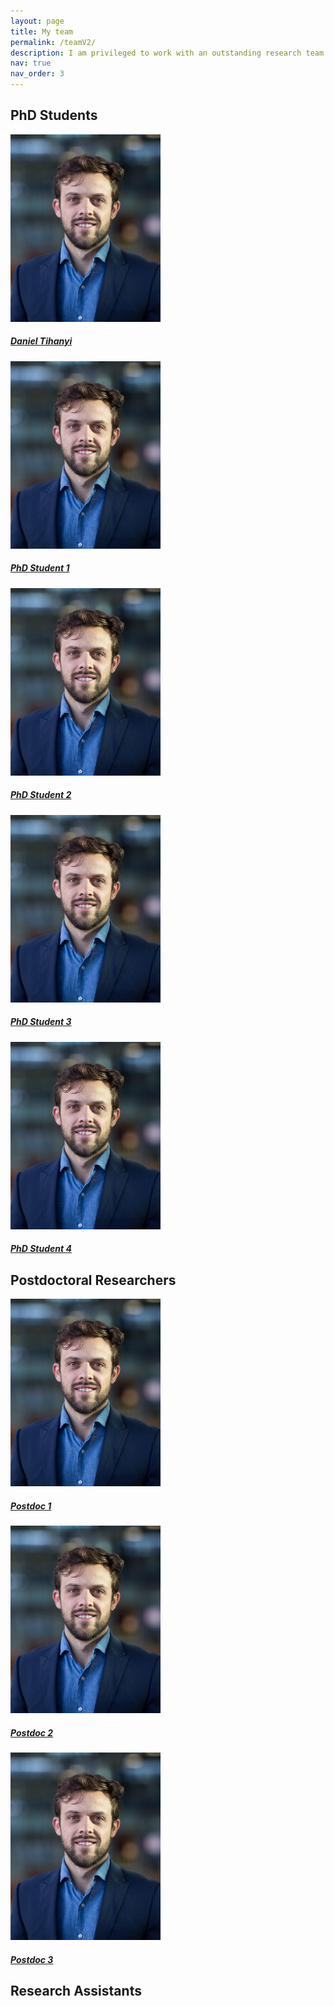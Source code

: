 ```yaml
---
layout: page
title: My team
permalink: /teamV2/
description: I am privileged to work with an outstanding research team! We're rapidly growing in size, with everyone either formally co-advised or integrated through various collaborations.
nav: true
nav_order: 3
---
```


<div class="container">
  <!-- PhD Students -->
  <h2 class="mt-5">PhD Students</h2>
  <div class="row row-cols-1 row-cols-md-3 g-4">
    <div class="col">
      <div class="card h-100 text-center border-0">
        <img src="/assets/img/prof_pic.jpg" class="card-img-top" alt="Daniel Tihanyi" style="object-fit: cover; height: 300px;">
        <div class="card-body">
          <h5 class="card-title"><a href="https://www.kth.se/profile/tihanyi?l=en" target="_blank">Daniel Tihanyi</a></h5>
        </div>
      </div>
    </div>
    <div class="col">
      <div class="card h-100 text-center border-0">
        <img src="/assets/img/prof_pic.jpg" class="card-img-top" alt="PhD Student 1" style="object-fit: cover; height: 300px;">
        <div class="card-body">
          <h5 class="card-title"><a href="#" target="_blank">PhD Student 1</a></h5>
        </div>
      </div>
    </div>
    <div class="col">
      <div class="card h-100 text-center border-0">
        <img src="/assets/img/prof_pic.jpg" class="card-img-top" alt="PhD Student 2" style="object-fit: cover; height: 300px;">
        <div class="card-body">
          <h5 class="card-title"><a href="#" target="_blank">PhD Student 2</a></h5>
        </div>
      </div>
    </div>
    <div class="col">
      <div class="card h-100 text-center border-0">
        <img src="/assets/img/prof_pic.jpg" class="card-img-top" alt="PhD Student 3" style="object-fit: cover; height: 300px;">
        <div class="card-body">
          <h5 class="card-title"><a href="#" target="_blank">PhD Student 3</a></h5>
        </div>
      </div>
    </div>
    <div class="col">
      <div class="card h-100 text-center border-0">
        <img src="/assets/img/prof_pic.jpg" class="card-img-top" alt="PhD Student 4" style="object-fit: cover; height: 300px;">
        <div class="card-body">
          <h5 class="card-title"><a href="#" target="_blank">PhD Student 4</a></h5>
        </div>
      </div>
    </div>
  </div>

  <!-- Postdocs -->
  <h2 class="mt-5">Postdoctoral Researchers</h2>
  <div class="row row-cols-1 row-cols-md-3 g-4">
    <div class="col">
      <div class="card h-100 text-center border-0">
        <img src="/assets/img/prof_pic.jpg" class="card-img-top" alt="Postdoc 1" style="object-fit: cover; height: 300px;">
        <div class="card-body">
          <h5 class="card-title"><a href="#" target="_blank">Postdoc 1</a></h5>
        </div>
      </div>
    </div>
    <div class="col">
      <div class="card h-100 text-center border-0">
        <img src="/assets/img/prof_pic.jpg" class="card-img-top" alt="Postdoc 2" style="object-fit: cover; height: 300px;">
        <div class="card-body">
          <h5 class="card-title"><a href="#" target="_blank">Postdoc 2</a></h5>
        </div>
      </div>
    </div>
    <div class="col">
      <div class="card h-100 text-center border-0">
        <img src="/assets/img/prof_pic.jpg" class="card-img-top" alt="Postdoc 3" style="object-fit: cover; height: 300px;">
        <div class="card-body">
          <h5 class="card-title"><a href="#" target="_blank">Postdoc 3</a></h5>
        </div>
      </div>
    </div>
  </div>

  <!-- Research Assistants -->
  <h2 class="mt-5">Research Assistants</h2>
  <div class="row row-cols-1 row-cols-md-3 g-4">
    <!-- Add cards here -->
  </div>
</div>

